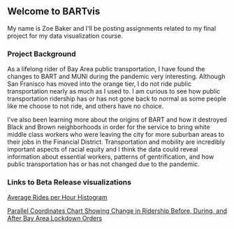 ## Welcome to BARTvis 

My name is Zoe Baker and I'll be posting assignments related to my final project for my data visualization course. 

### Project Background 
  As a lifelong rider of Bay Area public transportation, I have found the changes to BART and MUNI during the pandemic very interesting. Although San Franisco has moved into the orange tier, I do not ride public transportation nearly as much as I used to. I am curious to see how public transportation ridership has or has not gone back to normal as some people like me choose to not ride, and others have no choice.  

  I’ve also been learning more about the origins of BART and how it destroyed Black and Brown neighborhoods in order for the service to bring white middle class workers who were leaving the city for more suburban areas to their jobs in the Financial District. Transportation and mobility are incredibly important aspects of racial equity and I think the data could reveal information about essential workers, patterns of gentrification, and how public transportation has or has not changed due to the pandemic.  




### Links to Beta Release visualizations 

[Average Rides per Hour Histogram](https://zoebaker.github.io/BARTvis/histogram.html)

[Parallel Coordinates Chart Showing Change in Ridership Before, During, and After Bay Area Lockdown Orders](https://bl.ocks.org/zoebaker/raw/a7932486d455b941d6bc97983b5c2bc6/?raw=true) 

